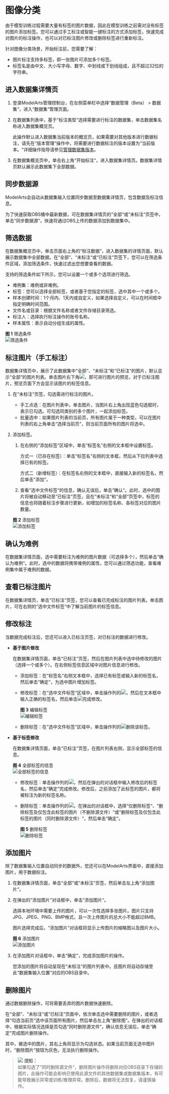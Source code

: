 # 图像分类<a name="modelarts_23_0011"></a>

由于模型训练过程需要大量有标签的图片数据，因此在模型训练之前需对没有标签的图片添加标签。您可以通过手工标注或智能一键标注的方式添加标签，快速完成对图片的标注操作，也可以对已标注图片修改或删除标签进行重新标注。

针对图像分类场景，开始标注前，您需要了解：

-   图片标注支持多标签，即一张图片可添加多个标签。
-   标签名是由中文、大小写字母、数字、中划线或下划线组成，且不超过32位的字符串。

## 进入数据集详情页<a name="section13501165117618"></a>

1.  登录ModelArts管理控制台，在左侧菜单栏中选择“数据管理（Beta） \> 数据集“，进入“数据集“管理页面。
2.  在数据集列表中，基于“标注类型“选择需要进行标注的数据集，单击数据集名称进入数据集概览页。

    此操作默认进入数据集当前版本的概览页，如果需要对其他版本进行数据标注，请先在“版本管理“操作中，将需要进行数据标注的版本设置为“当前版本。“详细操作指导请参见[管理数据集版本](管理数据集版本.md)。

3.  在数据集概览页中，单击右上角“开始标注“，进入数据集详情页。数据集详情页默认展示此数据集下全部数据。

## 同步数据源<a name="section616011413170"></a>

ModelArts会自动从数据集输入位置同步数据至数据集详情页，包含数据及标注信息。

为了快速获取OBS桶中最新数据，可在数据集详情页的“全部“或“未标注“页签中，单击“同步数据源“，快速将通过OBS上传的数据添加到数据集中。

## 筛选数据<a name="section241219920154"></a>

在数据集概览页中，单击页面右上角的“标注数据“，进入数据集的详情页面，默认展示数据集中全部数据。在“全部“、“未标注“或“已标注“页签下，您可以在筛选条件区域，添加筛选条件，快速过滤出您想要查看的数据。

支持的筛选条件如下所示，您可以设置一个或多个选项进行筛选。

-   难例集：难例或非难例。
-   标签：您可以选择全部标签，或者基于您指定的标签，选中其中一个或多个。
-   样本创建时间：1个月内、1天内或自定义，如果选择自定义，可以在时间框中指定明确时间范围。
-   文件名或目录：根据文件名称或者文件存储目录筛选。
-   标注人：选择执行标注操作的账号名称。
-   样本属性：表示自动分组生成的属性。

**图 1**  筛选条件<a name="fig8961459161717"></a>  
![](figures/筛选条件.png "筛选条件")

## 标注图片（手工标注）<a name="section888019266174"></a>

数据集详情页中，展示了此数据集中“全部“、“未标注“和“已标注“的图片，默认显示“全部“的图片列表。单击图片右下角![](figures/icon_17.png)，即可进行图片的预览，对于已标注图片，预览页面下方会显示该图片的标签信息。

1.  在“未标注“页签，勾选需进行标注的图片。
    -   手工点选：在图片列表中，单击图片，当图片右上角出现蓝色勾选框时，表示已勾选。可勾选同类别的多个图片，一起添加标签。
    -   批量选中：如果图片列表的当前页，所有图片属于一种类型，可以在图片列表的右上角单击“选择当前页“，则当前页面所有的图片将选中。

2.  添加标签。

    1.  在右侧的“添加标签“区域中，单击“标签名“右侧的文本框中设置标签。

        方式一（已存在标签）：单击“标签名“右侧的文本框，然后从下拉列表中选择已有的标签。

        方式二（新增标签）：在标签名右侧的文本框中，直接输入新的标签名，然后单击“添加“。

    2.  查看“选中文件标签“的信息，确认无误后，单击“确认“。此时，选中的图片将被自动移动至“已标注“页签，且在“未标注“和“全部“页签中，标签的信息也将随着标注步骤进行更新，如增加的标签名称、各标签对应的图片数量。

    **图 2**  添加标签<a name="fig151011627216"></a>  
    ![](figures/添加标签.png "添加标签")


## 确认为难例<a name="section2053611508213"></a>

在数据集详情页面，选中需要标注为难例的图片数据（可选择多个），然后单击“确认为难例“。此时，选中的数据将携带难例的属性，您可以通过筛选功能，查看难例集中属于难例的数据。

## 查看已标注图片<a name="section2958731141718"></a>

在数据集详情页，单击“已标注“页签，您可以查看已完成标注的图片列表。单击图片，可在右侧的“选中文件标签“中了解当前图片的标签信息。

## 修改标注<a name="section0534612151819"></a>

当数据完成标注后，您还可以进入已标注页签，对已标注的数据进行修改。

-   **基于图片修改**

    在数据集详情页面，单击“已标注“页签，然后在图片列表中选中待修改的图片（选择一个或多个）。在右侧标签信息区域中对图片信息进行修改。

    -   添加标签：在“标签名“右侧文本框中，选择已有标签或输入新的标签名，然后单击“确定“，为选中图片增加标签。
    -   修改标签：在“选中文件标签“区域中，单击操作列的![](figures/icon_35.png)，然后在文本框中输入正确的标签名，然后单击![](figures/icon_06.png)完成修改。

        **图 3**  编辑标签<a name="fig171368141175"></a>  
        ![](figures/编辑标签.png "编辑标签")

    -   删除标签：在“选中文件标签“区域中，单击操作列的![](figures/icon_19.png)删除该标签。


-   **基于标签修改**

    在数据集详情页面，单击“已标注“页签，在图片列表右侧，显示全部标签的信息。

    **图 4**  全部标签的信息<a name="fig19495403277"></a>  
    ![](figures/全部标签的信息.png "全部标签的信息")

    -   修改标签：单击操作列的![](figures/icon_05.png)，然后在弹出的对话框中输入修改后的标签名，然后单击“确定“完成修改。修改后，之前添加了此标签的图片，都将被标注为新的标签名称。
    -   删除标签：单击操作列的![](figures/icon_19.png)，在弹出的对话框中，选择“仅删除标签“、“删除标签及仅包含此标签的图片（不删除源文件）“或“删除标签及仅包含此标签的图片（同时删除源文件）“，然后单击“确定“。

        **图 5**  删除标签<a name="fig82801027112513"></a>  
        ![](figures/删除标签.png "删除标签")



## 添加图片<a name="section44051826191810"></a>

除了数据集输入位置自动同步的数据外，您还可以在ModelArts界面中，直接添加图片，用于数据标注。

1.  在数据集详情页面，单击“全部“或“未标注“页签，然后单击左上角“添加图片“。
2.  在弹出的“添加图片“对话框中，单击“添加图片“。

    选择本地环境中需要上传的图片，可以一次性选择多张图片。图片只支持JPG、JPEG、PNG、BMP格式，且一次上传图片的总大小不能超过8MB。

    图片选择完成后，“添加图片“对话框将显示上传图片的缩略图以及图片大小。

    **图 6**  添加图片<a name="fig1347622512100"></a>  
    ![](figures/添加图片.png "添加图片")

3.  在添加图片对话框中，单击“确定“，完成添加图片的操作。

    您添加的图片将自动呈现在“未标注“的图片列表中。且图片将自动存储至此“数据集输入位置“对应的OBS目录中。


## 删除图片<a name="section1014819017557"></a>

通过数据删除操作，可将需要丢弃的图片数据快速删除。

在“全部“、“未标注“或“已标注“页面中，依次单击选中需要删除的图片，或者选择“勾选当前页“选中该页面所有图片，然后单击左上角“删除图“。在弹出的对话框中，根据实际情况选择是否勾选“同时删除源文件“，确认信息无误后，单击“确定“完成图片删除操作。

其中，被选中的图片，其右上角将显示为勾选状态。如果当前页面无选中图片时，“删除图片“按钮为灰色，无法执行删除操作。

>![](public_sys-resources/icon-notice.gif) **须知：**   
>如果勾选了“同时删除源文件“，删除图片操作将删除对应OBS目录下存储的图片，此操作可能会影响已使用此源文件的其他数据集或数据集版本，有可能导致展示异常或训练/推理异常。删除后，数据将无法恢复，请谨慎操作。  

